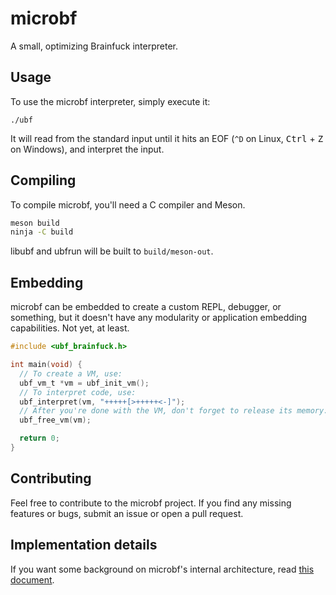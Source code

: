 # microbf
A small, optimizing Brainfuck interpreter.

## Usage
To use the microbf interpreter, simply execute it:
```
./ubf
```
It will read from the standard input until it hits an EOF (`^D` on Linux,
<kbd>Ctrl</kbd> + <kbd>Z</kbd> on Windows), and interpret the input.

## Compiling
To compile microbf, you'll need a C compiler and Meson.
```bash
meson build
ninja -C build
```
libubf and ubfrun will be built to `build/meson-out`.

## Embedding
microbf can be embedded to create a custom REPL, debugger, or something, but it
doesn't have any modularity or application embedding capabilities.
Not yet, at least.
```c
#include <ubf_brainfuck.h>

int main(void) {
  // To create a VM, use:
  ubf_vm_t *vm = ubf_init_vm();
  // To interpret code, use:
  ubf_interpret(vm, "+++++[>+++++<-]");
  // After you're done with the VM, don't forget to release its memory:
  ubf_free_vm(vm);

  return 0;
}
```

## Contributing
Feel free to contribute to the microbf project. If you find any missing
features or bugs, submit an issue or open a pull request.

## Implementation details
If you want some background on microbf's internal architecture, read
[this document](docs/implementation.md).
